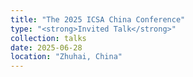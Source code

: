 ```yaml
---
title: "The 2025 ICSA China Conference"
type: "<strong>Invited Talk</strong>"
collection: talks
date: 2025-06-28
location: "Zhuhai, China"
---
```


